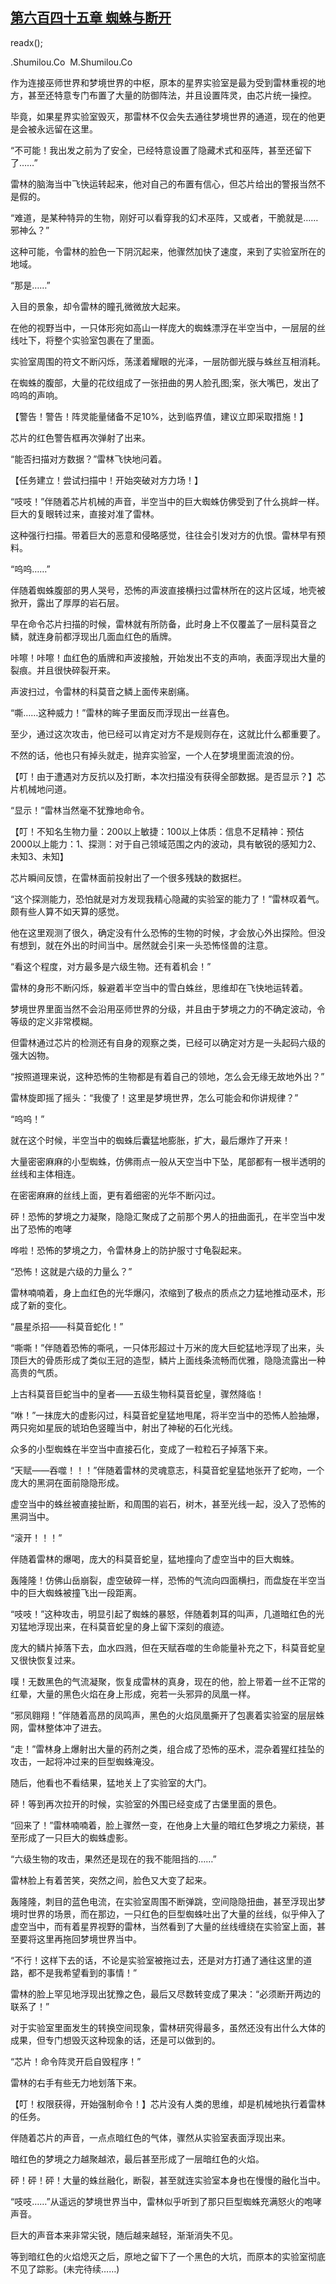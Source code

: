 ## [第六百四十五章 蜘蛛与断开](https://www.xxbiquge.com/11_11222/8981345.html)
readx();

  .Shumilou.Co  M.Shumilou.Co

  作为连接巫师世界和梦境世界的中枢，原本的星界实验室是最为受到雷林重视的地方，甚至还特意专门布置了大量的防御阵法，并且设置阵灵，由芯片统一操控。

  毕竟，如果星界实验室毁灭，那雷林不仅会失去通往梦境世界的通道，现在的他更是会被永远留在这里。

  “不可能！我出发之前为了安全，已经特意设置了隐藏术式和巫阵，甚至还留下了……”

  雷林的脑海当中飞快运转起来，他对自己的布置有信心，但芯片给出的警报当然不是假的。

  “难道，是某种特异的生物，刚好可以看穿我的幻术巫阵，又或者，干脆就是……邪神么？”

  这种可能，令雷林的脸色一下阴沉起来，他骤然加快了速度，来到了实验室所在的地域。

  “那是……”

  入目的景象，却令雷林的瞳孔微微放大起来。

  在他的视野当中，一只体形宛如高山一样庞大的蜘蛛漂浮在半空当中，一层层的丝线吐下，将整个实验室包裹在了里面。

  实验室周围的符文不断闪烁，荡漾着耀眼的光泽，一层防御光膜与蛛丝互相消耗。

  在蜘蛛的腹部，大量的花纹组成了一张扭曲的男人脸孔图;案，张大嘴巴，发出了呜呜的声响。

  【警告！警告！阵灵能量储备不足10%，达到临界值，建议立即采取措施！】

  芯片的红色警告框再次弹射了出来。

  “能否扫描对方数据？”雷林飞快地问着。

  【任务建立！尝试扫描中！开始突破对方力场！】

  “吱吱！”伴随着芯片机械的声音，半空当中的巨大蜘蛛仿佛受到了什么挑衅一样。巨大的复眼转过来，直接对准了雷林。

  这种强行扫描。带着巨大的恶意和侵略感觉，往往会引发对方的仇恨。雷林早有预料。

  “呜呜……”

  伴随着蜘蛛腹部的男人哭号，恐怖的声波直接横扫过雷林所在的这片区域，地壳被掀开，露出了厚厚的岩石层。

  早在命令芯片扫描的时候，雷林就有所防备，此时身上不仅覆盖了一层科莫音之鳞，就连身前都浮现出几面血红色的盾牌。

  咔嚓！咔嚓！血红色的盾牌和声波接触，开始发出不支的声响，表面浮现出大量的裂痕。并且很快碎裂开来。

  声波扫过，令雷林的科莫音之鳞上面传来剧痛。

  “嘶……这种威力！”雷林的眸子里面反而浮现出一丝喜色。

  至少，通过这次攻击，他已经可以肯定对方不是规则存在，这就比什么都重要了。

  不然的话，他也只有掉头就走，抛弃实验室，一个人在梦境里面流浪的份。

  【叮！由于遭遇对方反抗以及打断，本次扫描没有获得全部数据。是否显示？】芯片机械地问道。

  “显示！”雷林当然毫不犹豫地命令。

  【叮！不知名生物力量：200以上敏捷：100以上体质：信息不足精神：预估2000以上能力：1、探测：对于自己领域范围之内的波动，具有敏锐的感知力2、未知3、未知】

  芯片瞬间反馈，在雷林面前投射出了一个很多残缺的数据栏。

  “这个探测能力，恐怕就是对方发现我精心隐藏的实验室的能力了！”雷林叹着气。颇有些人算不如天算的感觉。

  他在这里观测了很久，确定没有什么恐怖的生物的时候，才会放心外出探险。但没有想到，就在外出的时间当中。居然就会引来一头恐怖怪兽的注意。

  “看这个程度，对方最多是六级生物。还有着机会！”

  雷林的身形不断闪烁，躲避着半空当中的雪白蛛丝，思维却在飞快地运转着。

  梦境世界里面当然不会沿用巫师世界的分级，并且由于梦境之力的不确定波动，令等级的定义非常模糊。

  但雷林通过芯片的检测还有自身的观察之类，已经可以确定对方是一头起码六级的强大凶物。

  “按照道理来说，这种恐怖的生物都是有着自己的领地，怎么会无缘无故地外出？”

  雷林旋即摇了摇头：“我傻了！这里是梦境世界，怎么可能会和你讲规律？”

  “呜呜！”

  就在这个时候，半空当中的蜘蛛后囊猛地膨胀，扩大，最后爆炸了开来！

  大量密密麻麻的小型蜘蛛，仿佛雨点一般从天空当中下坠，尾部都有一根半透明的丝线和主体相连。

  在密密麻麻的丝线上面，更有着细密的光华不断闪过。

  砰！恐怖的梦境之力凝聚，隐隐汇聚成了之前那个男人的扭曲面孔，在半空当中发出了恐怖的咆哮

  哗啦！恐怖的梦境之力，令雷林身上的防护服寸寸龟裂起来。

  “恐怖！这就是六级的力量么？”

  雷林喃喃着，身上血红色的光华爆闪，浓缩到了极点的质点之力猛地推动巫术，形成了新的变化。

  “晨星杀招——科莫音蛇化！”

  “嘶嘶！”伴随着恐怖的嘶吼，一只体形超过十万米的庞大巨蛇猛地浮现了出来，头顶巨大的骨质形成了类似王冠的造型，鳞片上面线条流畅而优雅，隐隐流露出一种高贵的气质。

  上古科莫音巨蛇当中的皇者——五级生物科莫音蛇皇，骤然降临！

  “咻！”一抹庞大的虚影闪过，科莫音蛇皇猛地甩尾，将半空当中的恐怖人脸抽爆，两只宛如星辰的琥珀色竖瞳当中，射出了神秘的石化光线。

  众多的小型蜘蛛在半空当中直接石化，变成了一粒粒石子掉落下来。

  “天赋——吞噬！！！”伴随着雷林的灵魂意志，科莫音蛇皇猛地张开了蛇吻，一个庞大的黑洞在面前隐隐形成。

  虚空当中的蛛丝被直接扯断，和周围的岩石，树木，甚至光线一起，没入了恐怖的黑洞当中。

  “滚开！！！”

  伴随着雷林的爆喝，庞大的科莫音蛇皇，猛地撞向了虚空当中的巨大蜘蛛。

  轰隆隆！仿佛山岳崩裂，虚空破碎一样，恐怖的气流向四面横扫，而盘旋在半空当中的巨大蜘蛛被撞飞出一段距离。

  “吱吱！”这种攻击，明显引起了蜘蛛的暴怒，伴随着刺耳的叫声，几道暗红色的光刃猛地浮现出来，在科莫音蛇皇的身上留下深刻的痕迹。

  庞大的鳞片掉落下去，血水四溅，但在天赋吞噬的生命能量补充之下，科莫音蛇皇又很快恢复过来。

  噗！无数黑色的气流凝聚，恢复成雷林的真身，现在的他，脸上带着一丝不正常的红晕，大量的黑色火焰在身上形成，宛若一头邪异的凤凰一样。

  “邪凤翱翔！”伴随着高昂的凤鸣声，黑色的火焰凤凰撕开了包裹着实验室的层层蛛网，雷林整体冲了进去。

  “走！”雷林身上爆射出大量的药剂之类，组合成了恐怖的巫术，混杂着猩红挂坠的攻击，一起将冲过来的巨型蜘蛛淹没。

  随后，他看也不看结果，猛地关上了实验室的大门。

  砰！等到再次拉开的时候，实验室的外围已经变成了古堡里面的景色。

  “回来了！”雷林喃喃着，脸上骤然一变，在他身上大量的暗红色梦境之力萦绕，甚至形成了一只巨大的蜘蛛虚影。

  “六级生物的攻击，果然还是现在的我不能阻挡的……”

  雷林脸上有着苦笑，突然之间，脸色又大变了起来。

  轰隆隆，刺目的蓝色电流，在实验室周围不断弹跳，空间隐隐扭曲，甚至浮现出梦境时世界的场景，而在那边，一只红色的巨型蜘蛛吐出了大量的丝线，似乎伸入了虚空当中，而有着星界视野的雷林，当然看到了大量的丝线缠绕在实验室上面，甚至要将这里再拖回梦境世界当中。

  “不行！这样下去的话，不论是实验室被拖过去，还是对方打通了通往这里的道路，都不是我希望看到的事情！”

  雷林的脸上罕见地浮现出犹豫之色，最后又尽数转变成了果决：“必须断开两边的联系了！”

  对于实验室里面发生的转换空间现象，雷林研究得最多，虽然还没有出什么大体的成果，但专门想毁灭这种现象的话，还是可以做到的。

  “芯片！命令阵灵开启自毁程序！”

  雷林的右手有些无力地划落下来。

  【叮！权限获得，开始强制命令！】芯片没有人类的思维，却是机械地执行着雷林的任务。

  伴随着芯片的声音，一点点暗红色的气体，骤然从实验室表面浮现出来。

  暗红色的梦境之力越聚越浓，最后甚至形成了一层暗红色的火焰。

  砰！砰！砰！大量的蛛丝融化，断裂，甚至就连实验室本身也在慢慢的融化当中。

  “吱吱……”从遥远的梦境世界当中，雷林似乎听到了那只巨型蜘蛛充满怒火的咆哮声音。

  巨大的声音本来非常尖锐，随后越来越轻，渐渐消失不见。

  等到暗红色的火焰熄灭之后，原地之留下了一个黑色的大坑，而原本的实验室彻底不见了踪影。(未完待续……)

  
